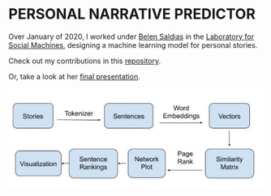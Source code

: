 # PERSONAL NARRATIVE PREDICTOR

Over January of 2020, I worked under [Belen Saldias](https://belencarolina.com/) in the [Laboratory for Social Machines](https://www.media.mit.edu/groups/social-machines/overview/), designing a machine learning model for personal stories.

Check out my contributions in this [repository](https://github.com/trudypainter/Personal-Narrative-Predictor).

Or, take a look at her [final presentation](https://github.com/social-machines/acl-nuse-personal-narratives).

![System Model](https://github.com/trudypainter/trudy-computer-react/blob/main/projects/personal-narrative/mre.jpg?raw=true)

